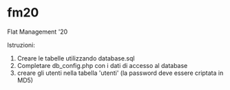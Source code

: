 # fm20
Flat Management '20

Istruzioni:
1) Creare le tabelle utilizzando database.sql
2) Completare db_config.php con i dati di accesso al database
3) creare gli utenti nella tabella 'utenti' (la password deve essere criptata in MD5)
